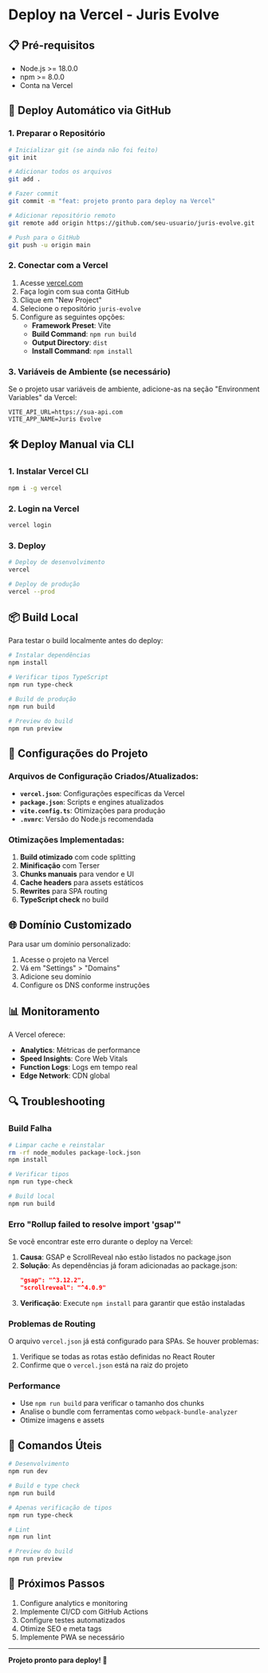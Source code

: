 # Deploy na Vercel - Juris Evolve

## 📋 Pré-requisitos

- Node.js >= 18.0.0
- npm >= 8.0.0
- Conta na Vercel

## 🚀 Deploy Automático via GitHub

### 1. Preparar o Repositório

```bash
# Inicializar git (se ainda não foi feito)
git init

# Adicionar todos os arquivos
git add .

# Fazer commit
git commit -m "feat: projeto pronto para deploy na Vercel"

# Adicionar repositório remoto
git remote add origin https://github.com/seu-usuario/juris-evolve.git

# Push para o GitHub
git push -u origin main
```

### 2. Conectar com a Vercel

1. Acesse [vercel.com](https://vercel.com)
2. Faça login com sua conta GitHub
3. Clique em "New Project"
4. Selecione o repositório `juris-evolve`
5. Configure as seguintes opções:
   - **Framework Preset**: Vite
   - **Build Command**: `npm run build`
   - **Output Directory**: `dist`
   - **Install Command**: `npm install`

### 3. Variáveis de Ambiente (se necessário)

Se o projeto usar variáveis de ambiente, adicione-as na seção "Environment Variables" da Vercel:

```
VITE_API_URL=https://sua-api.com
VITE_APP_NAME=Juris Evolve
```

## 🛠️ Deploy Manual via CLI

### 1. Instalar Vercel CLI

```bash
npm i -g vercel
```

### 2. Login na Vercel

```bash
vercel login
```

### 3. Deploy

```bash
# Deploy de desenvolvimento
vercel

# Deploy de produção
vercel --prod
```

## 📦 Build Local

Para testar o build localmente antes do deploy:

```bash
# Instalar dependências
npm install

# Verificar tipos TypeScript
npm run type-check

# Build de produção
npm run build

# Preview do build
npm run preview
```

## 🔧 Configurações do Projeto

### Arquivos de Configuração Criados/Atualizados:

- **`vercel.json`**: Configurações específicas da Vercel
- **`package.json`**: Scripts e engines atualizados
- **`vite.config.ts`**: Otimizações para produção
- **`.nvmrc`**: Versão do Node.js recomendada

### Otimizações Implementadas:

1. **Build otimizado** com code splitting
2. **Minificação** com Terser
3. **Chunks manuais** para vendor e UI
4. **Cache headers** para assets estáticos
5. **Rewrites** para SPA routing
6. **TypeScript check** no build

## 🌐 Domínio Customizado

Para usar um domínio personalizado:

1. Acesse o projeto na Vercel
2. Vá em "Settings" > "Domains"
3. Adicione seu domínio
4. Configure os DNS conforme instruções

## 📊 Monitoramento

A Vercel oferece:

- **Analytics**: Métricas de performance
- **Speed Insights**: Core Web Vitals
- **Function Logs**: Logs em tempo real
- **Edge Network**: CDN global

## 🔍 Troubleshooting

### Build Falha

```bash
# Limpar cache e reinstalar
rm -rf node_modules package-lock.json
npm install

# Verificar tipos
npm run type-check

# Build local
npm run build
```

### Erro "Rollup failed to resolve import 'gsap'"

Se você encontrar este erro durante o deploy na Vercel:

1. **Causa**: GSAP e ScrollReveal não estão listados no package.json
2. **Solução**: As dependências já foram adicionadas ao package.json:
   ```json
   "gsap": "^3.12.2",
   "scrollreveal": "^4.0.9"
   ```
3. **Verificação**: Execute `npm install` para garantir que estão instaladas

### Problemas de Routing

O arquivo `vercel.json` já está configurado para SPAs. Se houver problemas:

1. Verifique se todas as rotas estão definidas no React Router
2. Confirme que o `vercel.json` está na raiz do projeto

### Performance

- Use `npm run build` para verificar o tamanho dos chunks
- Analise o bundle com ferramentas como `webpack-bundle-analyzer`
- Otimize imagens e assets

## 📝 Comandos Úteis

```bash
# Desenvolvimento
npm run dev

# Build e type check
npm run build

# Apenas verificação de tipos
npm run type-check

# Lint
npm run lint

# Preview do build
npm run preview
```

## 🎯 Próximos Passos

1. Configure analytics e monitoring
2. Implemente CI/CD com GitHub Actions
3. Configure testes automatizados
4. Otimize SEO e meta tags
5. Implemente PWA se necessário

---

**Projeto pronto para deploy! 🚀**